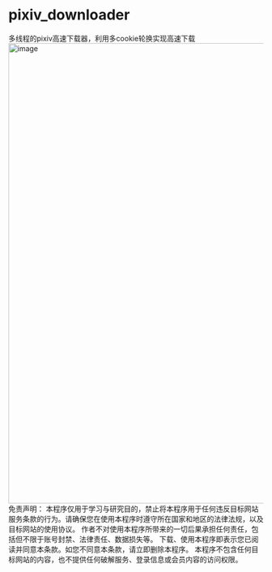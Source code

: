 # pixiv_downloader
多线程的pixiv高速下载器，利用多cookie轮换实现高速下载
<img width="1748" height="909" alt="image" src="https://github.com/user-attachments/assets/d0d82e2e-4b30-4ea5-9d79-f718aec9c758" />
免责声明：
本程序仅用于学习与研究目的，禁止将本程序用于任何违反目标网站服务条款的行为。请确保您在使用本程序时遵守所在国家和地区的法律法规，以及目标网站的使用协议。
作者不对使用本程序所带来的一切后果承担任何责任，包括但不限于账号封禁、法律责任、数据损失等。
下载、使用本程序即表示您已阅读并同意本条款。如您不同意本条款，请立即删除本程序。
本程序不包含任何目标网站的内容，也不提供任何破解服务、登录信息或会员内容的访问权限。
